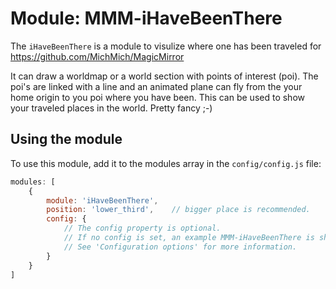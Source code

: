 # Module: MMM-iHaveBeenThere
The `iHaveBeenThere` is a module to visulize where one has been traveled for https://github.com/MichMich/MagicMirror 

It can draw a worldmap or a world section with points of interest (poi). The poi's are
linked with a line and an animated plane can fly from the your home origin to you poi where you have been.
This can be used to show your traveled places in the world. Pretty fancy ;-)

## Using the module

To use this module, add it to the modules array in the `config/config.js` file:
````javascript
modules: [
	{
		module: 'iHaveBeenThere',
		position: 'lower_third',	// bigger place is recommended.
		config: {
			// The config property is optional.
			// If no config is set, an example MMM-iHaveBeenThere is shown.
			// See 'Configuration options' for more information.
		}
	}
]
````
